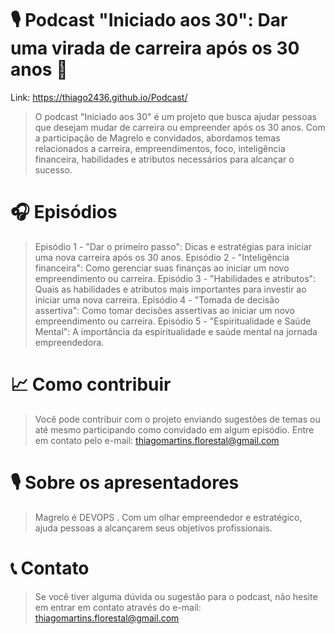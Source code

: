 # 🎙️ Podcast "Iniciado aos 30": Dar uma virada de carreira após os 30 anos 🚀

Link: https://thiago2436.github.io/Podcast/ <br>
> O podcast "Iniciado aos 30" é um projeto que busca ajudar pessoas que desejam mudar de carreira ou empreender após os 30 anos. Com a participação de Magrelo e convidados, abordamos temas relacionados a carreira, empreendimentos, foco, inteligência financeira, habilidades e atributos necessários para alcançar o sucesso.

# 🎧 Episódios
>Episódio 1 - "Dar o primeiro passo": Dicas e estratégias para iniciar uma nova carreira após os 30 anos.
 Episódio 2 - "Inteligência financeira": Como gerenciar suas finanças ao iniciar um novo empreendimento ou carreira.
 Episódio 3 - "Habilidades e atributos": Quais as habilidades e atributos mais importantes para investir ao iniciar uma nova carreira.
 Episódio 4 - "Tomada de decisão assertiva": Como tomar decisões assertivas ao iniciar um novo empreendimento ou carreira.
 Episódio 5 - "Espiritualidade e Saúde Mental": A importância da espiritualidade e saúde mental na jornada empreendedora.

# 📈 Como contribuir
> Você pode contribuir com o projeto enviando sugestões de temas ou até mesmo participando como convidado em algum episódio. Entre em contato pelo e-mail: thiagomartins.florestal@gmail.com

# 🎙️ Sobre os apresentadores
> Magrelo é DEVOPS . Com um olhar empreendedor e estratégico, ajuda pessoas a alcançarem seus objetivos profissionais.

# 📞 Contato
> Se você tiver alguma dúvida ou sugestão para o podcast, não hesite em entrar em contato através do e-mail: thiagomartins.florestal@gmail.com
